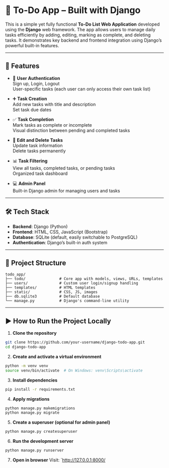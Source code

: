 # 📝 To-Do App – Built with Django

This is a simple yet fully functional **To-Do List Web Application** developed using the **Django** web framework. The app allows users to manage daily tasks efficiently by adding, editing, marking as complete, and deleting tasks. It demonstrates key backend and frontend integration using Django’s powerful built-in features.

---

## 🔧 Features

- 🔐 **User Authentication**  
  Sign up, Login, Logout  
  User-specific tasks (each user can only access their own task list)

- ➕ **Task Creation**  
  Add new tasks with title and description  
  Set task due dates

- ✅ **Task Completion**  
  Mark tasks as complete or incomplete  
  Visual distinction between pending and completed tasks

- 📝 **Edit and Delete Tasks**  
  Update task information  
  Delete tasks permanently

- 📊 **Task Filtering**  
  View all tasks, completed tasks, or pending tasks  
  Organized task dashboard

- 💻 **Admin Panel**  
  Built-in Django admin for managing users and tasks

---

## 🛠 Tech Stack

- **Backend**: Django (Python)  
- **Frontend**: HTML, CSS, JavaScript (Bootstrap)  
- **Database**: SQLite (default, easily switchable to PostgreSQL)  
- **Authentication**: Django’s built-in auth system

---

## 📁 Project Structure

```
todo_app/
├── todo/               # Core app with models, views, URLs, templates
├── users/              # Custom user login/signup handling
├── templates/          # HTML templates
├── static/             # CSS, JS, images
├── db.sqlite3          # Default database
└── manage.py           # Django's command-line utility
```

---

## ▶️ How to Run the Project Locally

1. **Clone the repository**
```bash
git clone https://github.com/your-username/django-todo-app.git
cd django-todo-app
```

2. **Create and activate a virtual environment**
```bash
python -m venv venv
source venv/bin/activate  # On Windows: venv\Scripts\activate
```

3. **Install dependencies**
```bash
pip install -r requirements.txt
```

4. **Apply migrations**
```bash
python manage.py makemigrations
python manage.py migrate
```

5. **Create a superuser (optional for admin panel)**
```bash
python manage.py createsuperuser
```

6. **Run the development server**
```bash
python manage.py runserver
```

7. **Open in browser**
Visit: `http://127.0.0.1:8000/
